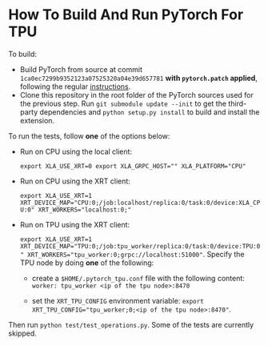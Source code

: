 # How To Build And Run PyTorch For TPU

To build:

* Build PyTorch from source at commit `1ca0ec7299b9352123a07525320a04e39d657781` __with `pytorch.patch` applied__, following the regular [instructions](https://github.com/pytorch/pytorch#from-source).
* Clone this repository in the root folder of the PyTorch sources used for the previous step.
  Run `git submodule update --init` to get the third-party dependencies and `python setup.py install` to build and install the extension.

To run the tests, follow __one__ of the options below:

* Run on CPU using the local client:

  `export XLA_USE_XRT=0 export XLA_GRPC_HOST="" XLA_PLATFORM="CPU"`

* Run on CPU using the XRT client:

  `export XLA_USE_XRT=1 XRT_DEVICE_MAP="CPU:0;/job:localhost/replica:0/task:0/device:XLA_CPU:0" XRT_WORKERS="localhost:0;"`

* Run on TPU using the XRT client:

  `export XLA_USE_XRT=1 XRT_DEVICE_MAP="TPU:0;/job:tpu_worker/replica:0/task:0/device:TPU:0" XRT_WORKERS="tpu_worker:0;grpc://localhost:51000"`. Specify the TPU node by doing __one__ of the following:

  - create a `$HOME/.pytorch_tpu.conf` file with the following content: `worker: tpu_worker <ip of the tpu node>:8470`

  - set the `XRT_TPU_CONFIG` environment variable: `export XRT_TPU_CONFIG="tpu_worker;0;<ip of the tpu node>:8470"`.



Then run `python test/test_operations.py`. Some of the tests are currently skipped.
